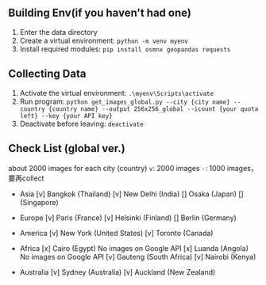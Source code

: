 

## Building Env(if you haven't had one)
1. Enter the data directory
2. Create a virtual environment: `python -m venv myenv`
3. Install required modules: `pip install osmnx geopandas requests`

## Collecting Data
1. Activate the virtual environment: `.\myenv\Scripts\activate`
2. Run program: `python get_images_global.py --city {city name} --country {country name} --output 256x256_global --icount {your quota left} --key {your API key}`
3. Deactivate before leaving: `deactivate`

## Check List (global ver.)
about 2000 images for each city (country)
`v`: 2000 images
`-`: 1000 images，要再collect

- Asia
[v] Bangkok (Thailand)
[v] New Delhi (India)
[] Osaka (Japan)
[] (Singapore)

- Europe
[v] Paris (France)
[v] Helsinki (Finland)
[] Berlin (Germany)

- America
[v] New York (United States)
[v] Toronto (Canada)

- Africa
[x] Cairo (Egypt) No images on Google API
[x] Luanda (Angola) No images on Google API
[v] Gauteng (South Africa)
[v] Nairobi (Kenya)

- Australia
[v] Sydney (Australia)
[v] Auckland (New Zealand)